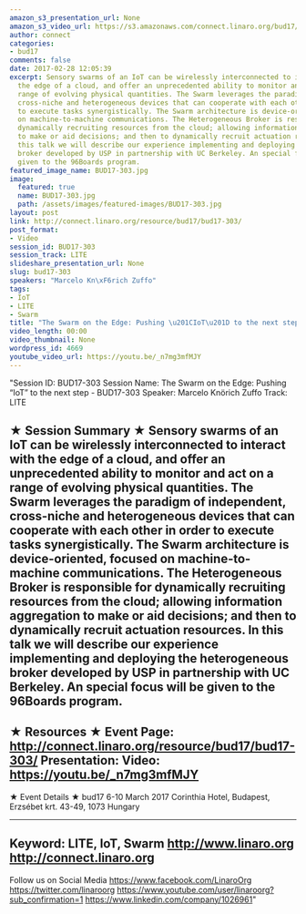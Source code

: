 ```yaml
---
amazon_s3_presentation_url: None
amazon_s3_video_url: https://s3.amazonaws.com/connect.linaro.org/bud17/Videos/Wednesday/Bud17-303%20The%20Swarm%20on%20the%20Edge%20%20Pushing%20IoT%20to%20the%20next%20step.mp4
author: connect
categories:
- bud17
comments: false
date: 2017-02-28 12:05:39
excerpt: Sensory swarms of an IoT can be wirelessly interconnected to interact with
  the edge of a cloud, and offer an unprecedented ability to monitor and act on a
  range of evolving physical quantities. The Swarm leverages the paradigm of independent,
  cross-niche and heterogeneous devices that can cooperate with each other in order
  to execute tasks synergistically. The Swarm architecture is device-oriented, focused
  on machine-to-machine communications. The Heterogeneous Broker is responsible for
  dynamically recruiting resources from the cloud; allowing information aggregation
  to make or aid decisions; and then to dynamically recruit actuation resources. In
  this talk we will describe our experience implementing and deploying the heterogeneous
  broker developed by USP in partnership with UC Berkeley. An special focus will be
  given to the 96Boards program.
featured_image_name: BUD17-303.jpg
image:
  featured: true
  name: BUD17-303.jpg
  path: /assets/images/featured-images/BUD17-303.jpg
layout: post
link: http://connect.linaro.org/resource/bud17/bud17-303/
post_format:
- Video
session_id: BUD17-303
session_track: LITE
slideshare_presentation_url: None
slug: bud17-303
speakers: "Marcelo Kn\xF6rich Zuffo"
tags:
- IoT
- LITE
- Swarm
title: "The Swarm on the Edge: Pushing \u201CIoT\u201D to the next step - BUD17-303"
video_length: 00:00
video_thumbnail: None
wordpress_id: 4669
youtube_video_url: https://youtu.be/_n7mg3mfMJY
---
```


"Session ID: BUD17-303
Session Name: The Swarm on the Edge: Pushing “IoT” to the next step - BUD17-303
Speaker: Marcelo Knörich Zuffo
Track: LITE


★ Session Summary ★
Sensory swarms of an IoT can be wirelessly interconnected to interact with the edge of a cloud, and offer an unprecedented ability to monitor and act on a range of evolving physical quantities. The Swarm leverages the paradigm of independent, cross-niche and heterogeneous devices that can cooperate with each other in order to execute tasks synergistically. The Swarm architecture is device-oriented, focused on machine-to-machine communications. The Heterogeneous Broker is responsible for dynamically recruiting resources from the cloud; allowing information aggregation to make or aid decisions; and then to dynamically recruit actuation resources. In this talk we will describe our experience implementing and deploying the heterogeneous broker developed by USP in partnership with UC Berkeley. An special focus will be given to the 96Boards program.
---------------------------------------------------
★ Resources ★
Event Page: http://connect.linaro.org/resource/bud17/bud17-303/
Presentation: 
Video: https://youtu.be/_n7mg3mfMJY
 ---------------------------------------------------

★ Event Details ★
bud17
6-10 March 2017
Corinthia Hotel, Budapest,
Erzsébet krt. 43-49,
1073 Hungary

---------------------------------------------------
Keyword: LITE, IoT, Swarm
http://www.linaro.org
http://connect.linaro.org
---------------------------------------------------
Follow us on Social Media
https://www.facebook.com/LinaroOrg
https://twitter.com/linaroorg
https://www.youtube.com/user/linaroorg?sub_confirmation=1
https://www.linkedin.com/company/1026961"